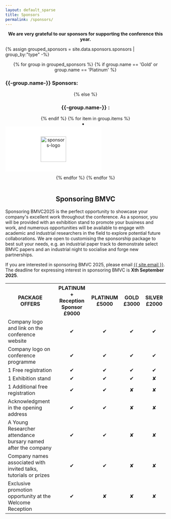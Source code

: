 ```yaml
---
layout: default_sparse
title: Sponsors
permalink: /sponsors/
---
```


<style>
.list-inline-item:not(:last-child) {
  margin-right: 15px;
}

.image-block {
  padding: 30px 0;
  background: #fff;
  width: 300px;
  /* height: 180px; */
  cursor: pointer;
  transition: all .3s ease;
  border: 1px solid transparent;
  margin-bottom: 10px;
}

.image-block img {
  height: 80px;
}

.image-block:hover {
  border: 1px solid #103a6b;
}
</style>

<p class="mb-3" align="center"><strong>We are very grateful to our sponsors for supporting the conference this year.</strong></p>

{% assign grouped_sponsors = site.data.sponsors.sponsors | group_by:"type" -%}

<section class="sponsors section" align="center">
{% for group in grouped_sponsors %}
    {% if group.name == 'Gold' or group.name == 'Platinum' %} 
        <h3 align="left">{{-group.name-}}&nbsp;Sponsors:</h3>
        {% else %}
        <h3>{{-group.name-}}&nbsp;:</h3>
    {% endif %}
    {% for item in group.items %}
        <li class="list-inline-item">
            <div class="image-block text-center">
                <a href="{{item.url}}" target="_blank" >
                    <img src="{{ site.baseurl }}/imgs_2025/sponsors_logo/{{ item.logo }}" alt="sponsors-logo" class="img-fluid" style="max-height: 300px;">
                </a>
            </div>
        </li>
    {% endfor %}
{% endfor %}
</section><br>

<div class="align-items-center mb-3">
    <div class="col-xs-12 mx-auto">
        <h2 style="text-align: center;">Sponsoring BMVC</h2>
    </div>
</div>

<div class='text-justify'>
    <!-- <p>If you are interested in sponsoring BMVC 2024, please email <a href="mailto:sponsors@bmvc2024.org">sponsors@bmvc2024.org</a> 
      for more information. The deadline for expressing interest in sponsoring BMVC is <b>30th Septemeber 2024</b>. Thank you so much! -->
    <p>Sponsoring BMVC2025 is the perfect opportunity to showcase your company's excellent work throughout the conference. As a sponsor, you will be provided with an exhibition stand to promote your business and work, and numerous opportunities will be available to engage with academic and industrial researchers in the field to explore potential future collaborations. We are open to customising the sponsorship package to best suit your needs, e.g. an industrial paper track to demonstrate select BMVC papers and an industrial night to socialise and forge new partnerships.</p>
    <p>If you are interested in sponsoring BMVC 2025, please email <a href="mailto:{{ site.email }}"> {{ site.email }}</a>. The deadline for expressing interest in sponsoring BMVC is <b>Xth September 2025</b>.</p>
</div>

<div class="row pl-2 pr-2 pt-2 pb-2 mx-auto justify-content-center">
    <table class="table table-striped table-bordered" style="max-width: 750px;">
        <tbody>
            <tr>
                <th style="text-align: center">PACKAGE OFFERS</th>
                <th style="text-align: center">PLATINUM + Reception Sponsor £9000</th>
                <th style="text-align: center">PLATINUM £5000</th>
                <th style="text-align: center">GOLD £3000</th>
                <th style="text-align: center">SILVER £2000</th>
            </tr>
            <tr>
                <td>Company logo and link on the conference website</td>
                <td align="center">✔</td>
                <td align="center">✔</td>
                <td align="center">✔</td>
                <td align="center">✔</td>
            </tr>
            <tr>
                <td>Company logo on conference programme</td>
                <td align="center">✔</td>
                <td align="center">✔</td>
                <td align="center">✔</td>
                <td align="center">✔</td>
            </tr>
            <tr>
                <td>1 Free registration</td>
                <td align="center">✔</td>
                <td align="center">✔</td>
                <td align="center">✔</td>
                <td align="center">✔</td>
            </tr>
            <tr>
                <td>1 Exhibition stand</td>
                <td align="center">✔</td>
                <td align="center">✔</td>
                <td align="center">✔</td>
                <td align="center">✘</td>
            </tr>
            <tr>
                <td>1 Additional free registration</td>
                <td align="center">✔</td>
                <td align="center">✔</td>
                <td align="center">✘</td>
                <td align="center">✘</td>
            </tr>
            <tr>
                <td>Acknowledgment in the opening address</td>
                <td align="center">✔</td>
                <td align="center">✔</td>
                <td align="center">✘</td>
                <td align="center">✘</td>
            </tr>
            <tr>
                <td>A Young Researcher attendance bursary named after the company</td>
                <td align="center">✔</td>
                <td align="center">✔</td>
                <td align="center">✘</td>
                <td align="center">✘</td>
            </tr>
            <tr>
                <td>Company names associated with invited talks, tutorials or prizes</td>
                <td align="center">✔</td>
                <td align="center">✔</td>
                <td align="center">✘</td>
                <td align="center">✘</td>
            </tr>
            <tr>
                <td>Exclusive promotion opportunity at the Welcome Reception</td>
                <td align="center">✔</td>
                <td align="center">✘</td>
                <td align="center">✘</td>
                <td align="center">✘</td>
            </tr>
        </tbody>
    </table>
</div>
